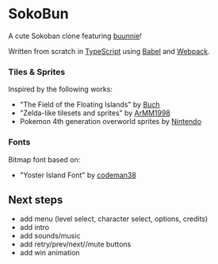 # SokoBun

A cute Sokoban clone featuring [buunnie](https://www.twitch.tv/buunnie)!

Written from scratch in [TypeScript](https://www.typescriptlang.org/) using [Babel](https://babeljs.io/) and [Webpack](https://webpack.js.org/).

### Tiles & Sprites

Inspired by the following works:

 - "The Field of the Floating Islands" by [Buch](https://opengameart.org/users/buch)
 - "Zelda-like tilesets and sprites" by [ArMM1998](https://opengameart.org/users/armm1998)
 - Pokemon 4th generation overworld sprites by [Nintendo](https://www.nintendo.com/)

### Fonts

Bitmap font based on:

 - "Yoster Island Font" by [codeman38](https://www.1001fonts.com/yoster-island-font.html)

## Next steps

 - add menu (level select, character select, options, credits)
 - add intro
 - add sounds/music
 - add retry/prev/next//mute buttons
 - add win animation
